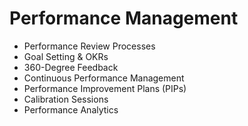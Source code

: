 # Performance Management

- Performance Review Processes
- Goal Setting & OKRs
- 360-Degree Feedback
- Continuous Performance Management
- Performance Improvement Plans (PIPs)
- Calibration Sessions
- Performance Analytics